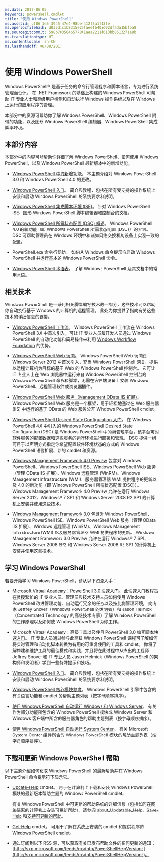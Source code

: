 ```yaml
---
ms.date: 2017-06-05
keywords: powershell,cmdlet
title: "使用 Windows PowerShell"
ms.assetid: cf06f1e5-3945-47e4-98be-412f5a1f43fe
ms.openlocfilehash: d035d1c1b8315e2efaeefb40ad02dfada15bfba8
ms.sourcegitcommit: 598b7835046577841aea2211d613bb8513271a8b
ms.translationtype: HT
ms.contentlocale: zh-CN
ms.lasthandoff: 06/08/2017
---
```

# <a name="using-windows-powershell"></a>使用 Windows PowerShell
Windows PowerShell® 是基于任务的命令行管理程序和脚本语言，专为进行系统管理而设计。 在 .NET Framework 的基础上构建的 Windows PowerShell 可帮助 IT 专业人士和高级用户控制和自动执行 Windows 操作系统以及在 Windows 上运行的应用程序的管理。

本部分中的资源可帮助你了解 Windows PowerShell、Windows PowerShell 附带的功能，以及图形 Windows PowerShell 编辑器、Windows PowerShell 集成脚本环境。

## <a name="whats-in-this-section"></a>本部分内容
本部分中的内容可以帮助你详细了解 Windows PowerShell、如何使用 Windows PowerShell，以及 Windows PowerShell 最新版本中的新增功能。

-   [Windows PowerShell 中的新增功能](../../whats-new/What-s-New-in-Windows-PowerShell-50.md)。 本主题介绍对 Windows PowerShell 3.0 和 Windows PowerShell 4.0 的更改。

-   [Windows PowerShell 入门](../Getting-Started-with-Windows-PowerShell.md)。 简介和教程，包括在所有受支持的操作系统上安装和启动 Windows PowerShell 的系统要求和说明。

-   [Windows PowerShell 集成脚本环境 &#40;ISE&#41;](Windows-PowerShell-Integrated-Scripting-Environment--ISE-.md)。 针对 Windows PowerShell ISE、图形 Windows PowerShell 脚本编辑器和控制台的文档。

-   [Windows PowerShell 所需状态配置 (DSC) 概述](https://technet.microsoft.com/en-us/library/04c9e716-822c-40f0-8fdf-f2dda8abd888)。 Windows PowerShell 4.0 的新功能（即 Windows PowerShell 所需状态配置 (DSC)）的介绍。 DSC 可帮助管理员在 Windows 环境中和诸如网络交换机的设备上实现一致的配置。

-   [PowerShell.exe 命令行帮助](../../core-powershell/console/PowerShell.exe-Command-Line-Help.md)。 如何从 Windows 命令提示符启动 Windows PowerShell 并运行基本的 Windows PowerShell 命令。

-   [Windows PowerShell 术语表](../../Windows-PowerShell-Glossary.md)。 了解 Windows PowerShell 及其文档中的常用术语。

## <a name="related-technologies"></a>相关技术
Windows PowerShell 是一系列相关脚本编写技术的一部分，这些技术可以帮助你自动执行基于 Windows 的计算机的远程管理。 此处为你提供了指向有关这些技术的详细信息的链接。

-   [Windows PowerShell 工作流](http://technet.microsoft.com/library/jj134242.aspx)。 Windows PowerShell 工作流在 Windows PowerShell 3.0 中首次引入，可让 IT 专业人员和开发人员通过 Windows PowerShell 的自动化功能和简易操作来利用 [Windows Workflow Foundation](http://msdn.microsoft.com/library/ee342461.aspx) 的优势。

-   [Windows PowerShell Web 访问](http://technet.microsoft.com/library/hh831611.aspx)。 Windows PowerShell Web 访问在 Windows Server 2012 中首次引入，充当 Windows PowerShell 网关，提供以远程计算机为目标的基于 Web 的 Windows PowerShell 控制台。 它可让 IT 专业人士在 Web 浏览器中运行来自 Windows PowerShell 控制台的 Windows PowerShell 命令和脚本，无需在客户端设备上安装 Windows PowerShell、远程管理软件或浏览器插件。

-   [Windows PowerShell Web 服务（Management OData IIS 扩展）](http://msdn.microsoft.com/library/windows/desktop/hh880865.aspx)。 Windows PowerShell Web 服务是一个框架，用于轻松地通过在 Web 服务器 (IIS) 中运行的基于 OData 的 Web 服务公开 Windows PowerShell cmdlet。

-   [Windows PowerShell Desired State Configuration 入门](https://technet.microsoft.com/en-us/library/c134aa32-b085-4656-9a89-955d8ff768d0)。 在 Windows PowerShell 4.0 中引入的 Windows PowerShell Desired State Configuration (DSC) 是 Windows PowerShell 中的新管理平台，该平台可对软件服务的配置数据和这些服务的运行环境进行部署和管理。 DSC 提供一组可用于以声明方式指定你希望配置软件环境状态的方式的 Windows PowerShell 语言扩展、新的 cmdlet 和资源。

-   [Windows Management Framework 4.0 Preview](http://go.microsoft.com/fwlink/?LinkID=293881) 包含对 Windows PowerShell、Windows PowerShell ISE、Windows PowerShell Web 服务（管理 OData IIS 扩展）、Windows 远程管理 (WinRM)、Windows Management Infrastructure (WMI)、服务器管理器 WMI 提供程序的更新以及 4.0 的新功能（即 Windows PowerShell 所需状态配置 (DSC)）。 Windows Management Framework 4.0 Preview 允许在运行 Windows Server 2012、Windows® 7 SP1 和 Windows Server 2008 R2 SP1 的计算机上安装并使用这些技术。

-   [Windows Management Framework 3.0](http://www.microsoft.com/download/details.aspx?id=34595) 包含对 Windows PowerShell、Windows PowerShell ISE、Windows PowerShell Web 服务（管理 OData IIS 扩展）、Windows 远程管理 (WinRM)、Windows Management Infrastructure (WMI) 以及服务器管理器 WMI 提供程序的更新。 Windows Management Framework 3.0 Preview 允许在运行 Windows® 7 SP1、Windows Server 2008 SP2 和 Windows Server 2008 R2 SP1 的计算机上安装并使用这些技术。

## <a name="learning-windows-powershell"></a>学习 Windows PowerShell
若要开始学习 Windows PowerShell，请从以下资源入手：

-   [Microsoft Virtual Academy：PowerShell 3.0 快速入门](https://mva.microsoft.com/en-us/training-courses/getting-started-with-powershell-3-0-jump-start-8276)。 此快速入门教程旨在教授繁忙的 IT 专业人员、管理员和技术支持人员如何使用 Windows PowerShell 改进管理功能、自动运行冗余的任务以及按比例管理环境。 向专家 Jeffrey Snover（Windows PowerShell 的发明者）和 Jason Helmick（Concentrated Technology 的高级技术专家）了解 Windows PowerShell 的工作原理以及如何使 Windows PowerShell 为你工作。

-   [Microsoft Virtual Academy：高级工具以及使用 PowerShell 3.0 编写脚本快速入门](https://mva.microsoft.com/en-US/training-courses/advanced-tools-scripting-with-powershell-30-jump-start-8277)。 IT 专业人员通过参与此高级 Windows PowerShell 课程可了解如何将实时管理和自动化脚本转换为有用的可重复使用的工具和 cmdlet。 你将了解构建和维护工具的最佳模式和实践，并且将在此过程中从杰出的工程师 Jeffrey Snover 和 IT 专业人员 Jason Helmick（Windows PowerShell 的架构师和发明者）学到一些特殊提示和技巧。

-   [Windows PowerShell 入门](../Getting-Started-with-Windows-PowerShell.md)。 简介和教程，包括在所有受支持的操作系统上安装和启动 Windows PowerShell 的系统要求和说明。

-   [Windows PowerShell 核心模块参考](http://technet.microsoft.com/library/hh847741(v=wps.630).aspx)。 Windows PowerShell 引擎中包含的有关语言功能和 cmdlet 的帮助主题列表（按字母顺序排序）。

-   [使用 Windows PowerShell 自动运行 Windows 和 Windows Server](http://technet.microsoft.com/library/dn249523.aspx)。 有关作为部分功能所包含的 Windows PowerShell 模块或 Windows Server 和 Windows 客户端中所含的服务器角色的帮助主题列表（按字母顺序排序）。

-   [使用 Windows PowerShell 自动运行 System Center](https://technet.microsoft.com/en-us/library/mt156962.aspx)。 有关 Microsoft System Center 组件所含的 Windows PowerShell 模块的帮助主题列表（按字母顺序排序）。

## <a name="downloading-and-updating-windows-powershell-help"></a>下载和更新 Windows PowerShell 帮助
以下主题介绍如何获取 Windows PowerShell 的最新帮助并在 Windows PowerShell 命令提示符下显示它。

-   [Update-Help](http://technet.microsoft.com/library/hh849720.aspx) cmdlet。 用于在计算机上下载和安装 Windows PowerShell 模块的最新版本帮助主题的 Windows PowerShell cmdlet。

    有关 Windows PowerShell 中可更新的帮助系统的详细信息（包括如何在网络隔离的计算机上安装可更新帮助），请参阅 [about_Updatable_Help](http://technet.microsoft.com/library/hh847735.aspx)、[Save-Help](http://technet.microsoft.com/library/hh849724.aspx) 和[支持可更新的帮助](http://msdn.microsoft.com/library/hh852754.aspx)。

-   [Get-Help](http://technet.microsoft.com/library/hh849696(v=wps.630).aspx) cmdlet。 可用于了解在系统上安装的 cmdlet 和提供程序的 Windows PowerShell cmdlet。

-   通过订阅到以下 RSS 源，可以获取有关已发布帮助文件的任何更新的通知：[http://sxp.microsoft.com/feeds/msdntn/PowerShellHelpVersions](http://sxp.microsoft.com/feeds/msdntn/PowerShellHelpVersions)。

